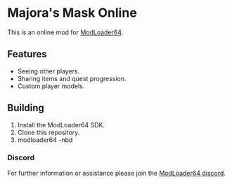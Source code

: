 # Majora's Mask Online
This is an online mod for [ModLoader64](https://github.com/hylian-modding/ModLoader64).

## Features
* Seeing other players.
* Sharing items and quest progression.
* Custom player models.

## Building
1. Install the ModLoader64 SDK.
2. Clone this repository.
3. modloader64 -nbd

### Discord
For further information or assistance please join the [ModLoader64 discord](https://discord.gg/Vb8mKT6).
